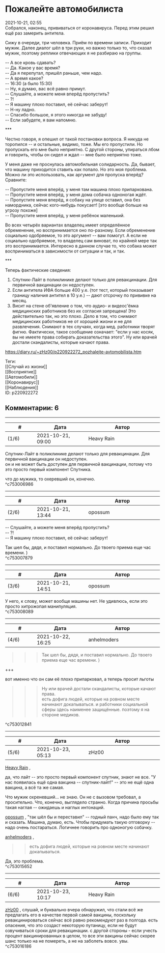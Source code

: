 Пожалейте автомобилиста
=======================

  
2021-10-21, 02:55  
 Собрался, наконец, прививаться от коронавируса. Перед этим решил ещё раз замерить антитела.   
   
 Сижу в очереди, три человека. Приём по времени записи. Приходит мужик. Далее диалог шёл в три руки, но важно только то, что сказал мужик, поэтому реплики отвечающих я не разбираю на группы.   
   
 -- А все кровь сдавать?   
 -- Да. Какое у вас время?   
 -- Да я перепутал, пришёл раньше, чем надо.   
 -- А время какое?   
 -- 16:30 (а было 15:30)   
 -- Ну, я думаю, вас всё равно примут.   
 -- Слушайте, а можете меня вперёд пропустить?   
 -- ?!   
 -- Я машину плохо поставил, её сейчас заберут!   
 -- Н-ну ладно.   
 -- Спасибо большое, я этого никогда не забуду!   
 -- Если забудете, я вам напомню.   
   
 \*\*\*   
   
 Честно говоря, я опешил от такой постановки вопроса. Я никуда не торопился -- и остальные, видимо, тоже. Мы его пропустили. Но пропускать его мне было неприятно. С другой стороны, упираться лбом и говорить, чтобы он сидел и ждал -- мне было неприятно тоже.   
   
 У меня даже не проснулась автомобильная солидарность. Да, бывает, что машину приходится ставить как попало. Но это моя проблема. Можно ли это использовать, как аргумент для пропуска вперёд? Сравните:   
   
 -- Пропустите меня вперёд, у меня там машина плохо припаркована.   
 -- Пропустите меня вперёд, у меня дома собачка одноногая ждёт.   
 -- Пропустите меня вперёд, я собаку на улице оставил, она без намордника, сейчас кого-нибудь покусает! [это вообще больше на угрозу похоже]   
 -- Пропустите меня вперёд, у меня ребёнок маленький.   
   
 Во всех четырёх вариантах владелец имеет определённое обременение, но воспринимается оно по-разному. Если обременение социально одобряемое, то это аргумент -- вам помогут. А если не социально одобряемое, то владелец сам виноват, по крайней мере так это воспринимается. Интересно в данном случае то, что собака может восприниматься в зависимости от ситуации и так, и так.   
   
 \*\*\*   
   
 Теперь фактические сведения:   
 1. Спутник-Лайт в поликлинике делают только для ревакцинации. Для первичной вакцинации он недоступен.   
 2. Если антитела ИФА больше 400 у.е. (тот тест, который показывает границу наличия антител в 10 у.е.) -- дают отсрочку по прививке на месяц.   
 3. Висит на стене об'явление о том, что аудио- и видеос'ёмка медицинских работников без их согласия запрещена! Это действительно так, но это плохо. Дело в том, что снимают медицинских работников не от хорошей жизни и не для развлечения. Снимают в тех случаях, когда мед. работники творят фигню. Фактически, такое сообщение означает: "если у нас косяк, вы не имеете права собирать доказательства этого". Ну или врачей достали скандалисты, которые качают права.   
  
<https://diary.ru/~zHz00/p220922272_pozhalejte-avtomobilista.htm>  
  
Теги:  
[[Случай из жизни]]  
[[Восприятие]]  
[[Автомобили]]  
[[Коронавирус]]  
[[Наблюдения]]  
ID: p220922272  


Комментарии: 6
--------------

  


---



|         #         |              Дата              |                     Автор                     |           ID           |
| --- | --- | --- | --- |
| (1/6) | 2021-10-21, 09:00 | Heavy Rain | c753006986 |

  
  Спутник-Лайт в поликлинике делают только для ревакцинации. Для первичной вакцинации он недоступен.    
 он и не может быть доступен для первичной вакцинации, потому что это просто первый компонент Спутника.   
   
 что до мужика, то охеревший он, конечно.   
 ^c753006986

---



|         #         |              Дата              |                     Автор                     |           ID           |
| --- | --- | --- | --- |
| (2/6) | 2021-10-21, 13:44 | opossum | c753007879 |

  
 -- Слушайте, а можете меня вперёд пропустить?   
 -- ?!   
 -- Я машину плохо поставил, её сейчас заберут!   
   
 Так шел бы, дядя, и поставил нормально. До твоего приема еще час времени. )   
 ^c753007879

---



|         #         |              Дата              |                     Автор                     |           ID           |
| --- | --- | --- | --- |
| (3/6) | 2021-10-21, 14:51 | opossum | c753008089 |

  
 У него, к слову, может вообще машины нет. Не удивлюсь, если это просто хитрожопая манипуляция.   
 ^c753008089

---



|         #         |              Дата              |                     Автор                     |           ID           |
| --- | --- | --- | --- |
| (4/6) | 2021-10-22, 16:25 | anhelmoders | c753012841 |

  
  >>>Так шел бы, дядя, и поставил нормально. До твоего приема еще час времени. ) 

   
  +++ 

   
  вот именно что он сам её плохо припарковал, а теперь просит льготы   
   
 

   
  >>>Ну или врачей достали скандалисты, которые качают права.    
  есть дофига людей, которые на ровном месте начинают докапываться. и работники социальной сферы здесь наименее защищённые. поэтому я на стороне медиков.    
    
   
   
   
 

   
 ^c753012841

---



|         #         |              Дата              |                     Автор                     |           ID           |
| --- | --- | --- | --- |
| (5/6) | 2021-10-23, 05:13 | zHz00 | c753015652 |

  
  [Heavy Rain](https://kogacz.diary.ru "emotional weather report")  ,   
   
 да, что лайт -- это просто первый компонент спутник, знают не все. "У нас появилась ещё одна вакцина -- спутник-лайт!" -- это не ещё одна вакцина, а всё та же самая.   
   
 Что мужик охреневший... не знаю. Он не с вызовом требовал, а просительно. Что, конечно, выглядело странно. Когда причина просьбы такая наглая -- ожидаешь и наглых интонаций.   
   
  [opossum](https://pssm.diary.ru "змей о двух головах")  , "так шёл бы и переставил" -- годный панч, надо было ему так и сказать. Машина, думаю, есть. Чтобы придумать такую отговорку -- надо очень постараться. Логичнее говорить про одноногую собачку.   
   
  [anhelmoders](https://anhelmoders.diary.ru "No plans. Only wonders.")  ,   
 >>есть дофига людей, которые на ровном месте начинают докапываться.   
   
 Да, это проблема.   
 ^c753015652

---



|         #         |              Дата              |                     Автор                     |           ID           |
| --- | --- | --- | --- |
| (6/6) | 2021-10-23, 10:17 | Heavy Rain | c753016186 |

  
  [zHz00](https://zHz00.diary.ru "Untitled")  , слушай, и буквально вчера обнаружил, что стали всё же предлагать его в качестве первой самой вакцины, поскольку ревакцинироваться сейчас всё равно рекомендуют раз в полгода. есть опасения, что это создаст некоторую путаницу, если не будут озвучиваться сроки для ревакцинации. с другой стороны - если учесть процент вакцинированных в целом, то все эти вакцины сейчас скорее шанс только на не помереть, а не на заболеть вовсе. увы.   
 ^c753016186